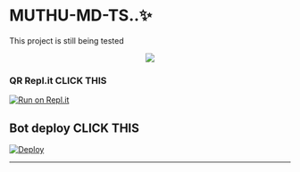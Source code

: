 # MUTHU-MD-TS..✨
This project is still being tested
<p align="center"> <a href="https://www.youtube.com/channel/UCBi1evgI3DI3pwC_H5zK0kg"><img align="center" src="https://telegra.ph/file/9e419ec409836fb6bd331.jpg"/></a>
 <p align="center">

    
  ### QR  Repl.it CLICK THIS

[![Run on Repl.it](https://repl.it/badge/github/quiec/whatsasena)](https://replit.com/@user123ja/MUTHU-MD-V21?v=1)

## Bot deploy  CLICK THIS
[![Deploy](https://www.herokucdn.com/deploy/button.svg)](https://heroku.com/deploy?template=https://github.com/user123ja/MUTHU-MD-TS-V2)

---------------------------------   



 
  
 
